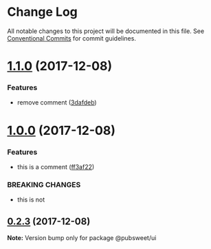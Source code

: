 # Change Log

All notable changes to this project will be documented in this file.
See [Conventional Commits](https://conventionalcommits.org) for commit guidelines.

<a name="1.1.0"></a>
# [1.1.0](https://gitlab.coko.foundation/pubsweet/pubsweet/compare/v1.0.0...v1.1.0) (2017-12-08)


### Features

* remove comment ([3dafdeb](https://gitlab.coko.foundation/pubsweet/pubsweet/commit/3dafdeb))




<a name="1.0.0"></a>
# [1.0.0](https://gitlab.coko.foundation/pubsweet/pubsweet/compare/v0.2.4...v1.0.0) (2017-12-08)


### Features

* this is a comment ([ff3af22](https://gitlab.coko.foundation/pubsweet/pubsweet/commit/ff3af22))


### BREAKING CHANGES

* this is not




<a name="0.2.3"></a>
## [0.2.3](https://gitlab.coko.foundation/pubsweet/pubsweet/compare/v0.0.0...v0.2.3) (2017-12-08)




**Note:** Version bump only for package @pubsweet/ui
